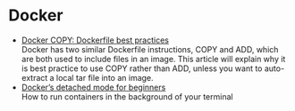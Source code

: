 # Docker

* [Docker COPY: Dockerfile best practices](https://medium.com/the-code-review/docker-copy-dockerfile-best-practices-503704bee69f)<br>
Docker has two similar Dockerfile instructions, COPY and ADD, which are both used to include files in an image. This article will explain why it is best practice to use COPY rather than ADD, unless you want to auto-extract a local tar file into an image.
* [Docker’s detached mode for beginners](https://medium.freecodecamp.org/dockers-detached-mode-for-beginners-c53095193ee9)<br>
How to run containers in the background of your terminal